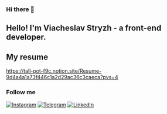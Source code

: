 

### Hi there 👋

## Hello! I'm Viacheslav Stryzh - a front-end developer.

## My resume 

https://tall-pot-f9c.notion.site/Resume-9d4a4a1a73f446c1a2d29ac36c3caeca?pvs=4

### Follow me

[![Instagram](https://img.shields.io/badge/-Instagram-060608?style=social&logo=Instagram&logoColor=FF0000)](https://www.instagram.com/stryzh_v/)
[![Telegram](https://img.shields.io/badge/-Telegram-060608?style=social&logo=Telegram&logoColor=27A0D9)](https://t.me/stryzh_v)
[![LinkedIn](https://img.shields.io/badge/-LinkedIn-060608?style=social&logo=LinkedIn&logoColor=27A0D9)](https://www.linkedin.com/in/viacheslav-stryzh-731b47235/)
